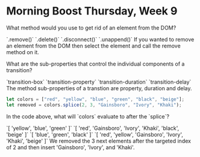 # Morning Boost Thursday, Week 9

<quiz>
    <question>
        <p>What method would you use to get rid of an element from the DOM?</p>
        <answer correct>`.remove()`</answer>
        <answer>`.delete()`</answer>
        <answer>`.disconnect()`</answer>
        <answer>`.unappend()`</answer>
        <explanation> If you wanted to remove an element from the DOM then select the element and call the remove method on it.</explanation>
    </question>
</quiz>

<quiz>
  <question multiple>
    <p>What are the sub-properties that control the individual components of a transition?</p>
    <answer>`transition-box`</answer>
    <answer correct>`transition-property`</answer>
    <answer correct>`transition-duration`</answer>
    <answer correct>`transition-delay`</answer>
    <explanation>The method sub-properties of a transtion are property, duration and delay.</explanation>
  </question>
</quiz>

```js
let colors = ["red", "yellow", "blue", "green", "black", "beige"];
let removed = colors.splice(2, 3, "Gainsboro", "Ivory", "Khaki");
```

<quiz>
  <question>
    <p>In the code above, what will `colors` evaluate to after the `splice`?</p>
    <answer>`[ 'yellow', 'blue', 'green' ]`</answer>
    <answer>`[ 'red', 'Gainsboro', 'Ivory', 'Khaki', 'black', 'beige' ]`</answer>
    <answer>`[ 'blue', 'green', 'black' ]`</answer>
    <answer correct>`[ 'red', 'yellow', 'Gainsboro', 'Ivory', 'Khaki', 'beige' ]`</answer>
    <explanation>We removed the 3 next elements after the targeted index of 2 and then insert 'Gainsboro', 'Ivory', and 'Khaki'.</explanation>
  </question>
</quiz>
